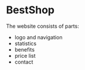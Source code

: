 # BestShop

The website consists of parts:
- logo and navigation
- statistics
- benefits
- price list
- contact
